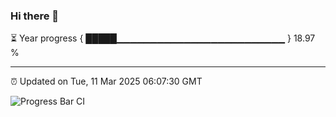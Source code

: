 ### Hi there 👋

⏳ Year progress { █████▁▁▁▁▁▁▁▁▁▁▁▁▁▁▁▁▁▁▁▁▁▁▁▁▁ } 18.97 %

---

⏰ Updated on Tue, 11 Mar 2025 06:07:30 GMT

![Progress Bar CI](https://github.com/liununu/liununu/workflows/Progress%20Bar%20CI/badge.svg)
